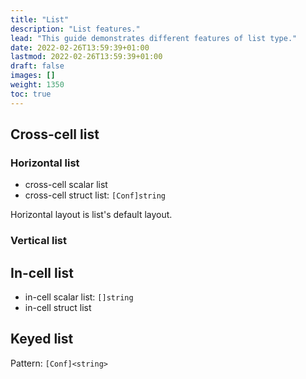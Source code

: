 ```yaml
---
title: "List"
description: "List features."
lead: "This guide demonstrates different features of list type."
date: 2022-02-26T13:59:39+01:00
lastmod: 2022-02-26T13:59:39+01:00
draft: false
images: []
weight: 1350
toc: true
---
```


## Cross-cell list

### Horizontal list

- cross-cell scalar list
- cross-cell struct list: `[Conf]string`

Horizontal layout is list's default layout.

### Vertical list

## In-cell list

- in-cell scalar list: `[]string`
- in-cell struct list

## Keyed list

Pattern: `[Conf]<string>`
